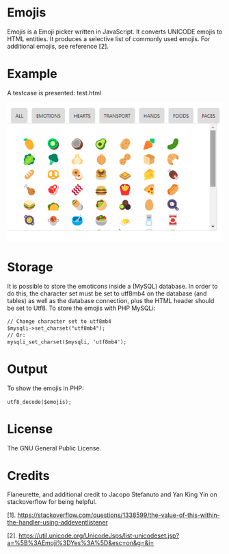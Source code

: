 # Emojis

Emojis is a Emoji picker written in JavaScript. It converts UNICODE emojis to HTML entities. It produces a selective list of commonly used emojis. For additional emojis, see reference [2].

# Example
A testcase is presented: test.html

<img src="example/example.png" />

# Storage
It is possible to store the emoticons inside a (MySQL) database. In order to do this, the character set must be set to utf8mb4 on the database (and tables) as well as the database connection, plus the HTML header should be set to Utf8. To store the emojis with PHP MySQLi:

```
// Change character set to utf8mb4
$mysqli->set_charset("utf8mb4");
// Or:
mysqli_set_charset($mysqli, 'utf8mb4');
```
# Output
To show the emojis in PHP:

```utf8_decode($emojis);```
# License
The GNU General Public License.

# Credits
Flaneurette, and additional credit to Jacopo Stefanuto and Yan King Yin on stackoverflow for being helpful.

[1]. https://stackoverflow.com/questions/1338599/the-value-of-this-within-the-handler-using-addeventlistener

[2]. https://util.unicode.org/UnicodeJsps/list-unicodeset.jsp?a=%5B%3AEmoji%3DYes%3A%5D&esc=on&g=&i=
